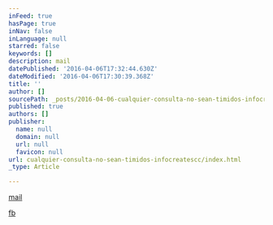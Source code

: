 ```yaml
---
inFeed: true
hasPage: true
inNav: false
inLanguage: null
starred: false
keywords: []
description: mail
datePublished: '2016-04-06T17:32:44.630Z'
dateModified: '2016-04-06T17:30:39.368Z'
title: ''
author: []
sourcePath: _posts/2016-04-06-cualquier-consulta-no-sean-timidos-infocreatescc.md
published: true
authors: []
publisher:
  name: null
  domain: null
  url: null
  favicon: null
url: cualquier-consulta-no-sean-timidos-infocreatescc/index.html
_type: Article

---
```

[mail][0]

[fb][1]

[0]: info@creates.cc
[1]: www.fb.com/creates.cc.world